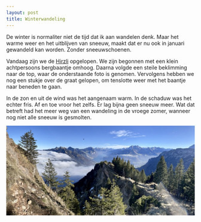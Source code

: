 ```yaml
---
layout: post
title: Winterwandeling
---
```


De winter is normaliter niet de tijd dat ik aan wandelen denk. Maar het warme weer en het uitblijven van sneeuw, maakt dat er nu ook in januari gewandeld kan worden. Zonder sneeuwschoenen.

Vandaag zijn we de [Hirzli](https://wegwandern.ch/listing/hirzli-1641-m-morgenholz-niederurnen-wanderung-wandern/) opgelopen. We zijn begonnen met een klein achtpersoons bergbaantje omhoog. Daarna volgde een steile beklimming naar de top, waar de onderstaande foto is genomen. Vervolgens hebben we nog een stukje over de graat gelopen, om tenslotte weer met het baantje naar beneden te gaan.

In de zon en uit de wind was het aangenaam warm. In de schaduw was het echter fris. Af en toe vroor het zelfs. Er lag bijna geen sneeuw meer. Wat dat betreft had het meer weg van een wandeling in de vroege zomer, wanneer nog niet alle sneeuw is gesmolten.

![uitzicht vanaf de hirzli](assets/winterwandeling-1.jpg)
